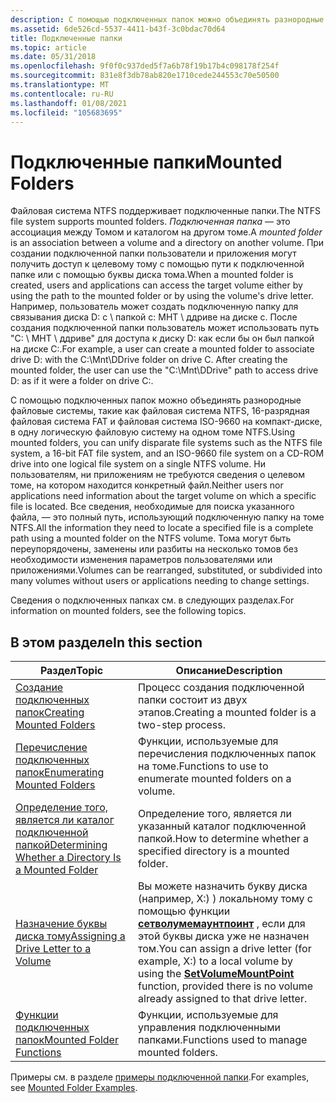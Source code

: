 ```yaml
---
description: С помощью подключенных папок можно объединять разнородные файловые системы, такие как файловая система NTFS, 16-разрядная файловая система FAT и файловая система ISO-9660 на компакт-диске, в одну логическую файловую систему на одном томе NTFS.
ms.assetid: 6de526cd-5537-4411-b43f-3c0bdac70d64
title: Подключенные папки
ms.topic: article
ms.date: 05/31/2018
ms.openlocfilehash: 9f0f0c937ded5f7a6b78f19b17b4c098178f254f
ms.sourcegitcommit: 831e8f3db78ab820e1710cede244553c70e50500
ms.translationtype: MT
ms.contentlocale: ru-RU
ms.lasthandoff: 01/08/2021
ms.locfileid: "105683695"
---
```

# <a name="mounted-folders"></a><span data-ttu-id="1355d-103">Подключенные папки</span><span class="sxs-lookup"><span data-stu-id="1355d-103">Mounted Folders</span></span>

<span data-ttu-id="1355d-104">Файловая система NTFS поддерживает подключенные папки.</span><span class="sxs-lookup"><span data-stu-id="1355d-104">The NTFS file system supports mounted folders.</span></span> <span data-ttu-id="1355d-105">*Подключенная папка* — это ассоциация между Томом и каталогом на другом томе.</span><span class="sxs-lookup"><span data-stu-id="1355d-105">A *mounted folder* is an association between a volume and a directory on another volume.</span></span> <span data-ttu-id="1355d-106">При создании подключенной папки пользователи и приложения могут получить доступ к целевому тому с помощью пути к подключенной папке или с помощью буквы диска тома.</span><span class="sxs-lookup"><span data-stu-id="1355d-106">When a mounted folder is created, users and applications can access the target volume either by using the path to the mounted folder or by using the volume's drive letter.</span></span> <span data-ttu-id="1355d-107">Например, пользователь может создать подключенную папку для связывания диска D: с \\ папкой c: МНТ \\ ддриве на диске c. После создания подключенной папки пользователь может использовать путь "C: \\ МНТ \\ ддриве" для доступа к диску D: как если бы он был папкой на диске C:.</span><span class="sxs-lookup"><span data-stu-id="1355d-107">For example, a user can create a mounted folder to associate drive D: with the C:\\Mnt\\DDrive folder on drive C. After creating the mounted folder, the user can use the "C:\\Mnt\\DDrive" path to access drive D: as if it were a folder on drive C:.</span></span>

<span data-ttu-id="1355d-108">С помощью подключенных папок можно объединять разнородные файловые системы, такие как файловая система NTFS, 16-разрядная файловая система FAT и файловая система ISO-9660 на компакт-диске, в одну логическую файловую систему на одном томе NTFS.</span><span class="sxs-lookup"><span data-stu-id="1355d-108">Using mounted folders, you can unify disparate file systems such as the NTFS file system, a 16-bit FAT file system, and an ISO-9660 file system on a CD-ROM drive into one logical file system on a single NTFS volume.</span></span> <span data-ttu-id="1355d-109">Ни пользователям, ни приложениям не требуются сведения о целевом томе, на котором находится конкретный файл.</span><span class="sxs-lookup"><span data-stu-id="1355d-109">Neither users nor applications need information about the target volume on which a specific file is located.</span></span> <span data-ttu-id="1355d-110">Все сведения, необходимые для поиска указанного файла, — это полный путь, использующий подключенную папку на томе NTFS.</span><span class="sxs-lookup"><span data-stu-id="1355d-110">All the information they need to locate a specified file is a complete path using a mounted folder on the NTFS volume.</span></span> <span data-ttu-id="1355d-111">Тома могут быть переупорядочены, заменены или разбиты на несколько томов без необходимости изменения параметров пользователями или приложениями.</span><span class="sxs-lookup"><span data-stu-id="1355d-111">Volumes can be rearranged, substituted, or subdivided into many volumes without users or applications needing to change settings.</span></span>

<span data-ttu-id="1355d-112">Сведения о подключенных папках см. в следующих разделах.</span><span class="sxs-lookup"><span data-stu-id="1355d-112">For information on mounted folders, see the following topics.</span></span>

## <a name="in-this-section"></a><span data-ttu-id="1355d-113">В этом разделе</span><span class="sxs-lookup"><span data-stu-id="1355d-113">In this section</span></span>



| <span data-ttu-id="1355d-114">Раздел</span><span class="sxs-lookup"><span data-stu-id="1355d-114">Topic</span></span>                                                                                                                         | <span data-ttu-id="1355d-115">Описание</span><span class="sxs-lookup"><span data-stu-id="1355d-115">Description</span></span>                                                                                                                                                                                                                 |
|-------------------------------------------------------------------------------------------------------------------------------|-----------------------------------------------------------------------------------------------------------------------------------------------------------------------------------------------------------------------------|
| [<span data-ttu-id="1355d-116">Создание подключенных папок</span><span class="sxs-lookup"><span data-stu-id="1355d-116">Creating Mounted Folders</span></span>](mounting-and-dismounting-a-volume.md)<br/>                                                  | <span data-ttu-id="1355d-117">Процесс создания подключенной папки состоит из двух этапов.</span><span class="sxs-lookup"><span data-stu-id="1355d-117">Creating a mounted folder is a two-step process.</span></span><br/>                                                                                                                                                                 |
| [<span data-ttu-id="1355d-118">Перечисление подключенных папок</span><span class="sxs-lookup"><span data-stu-id="1355d-118">Enumerating Mounted Folders</span></span>](enumerating-volume-mount-points.md)<br/>                                                 | <span data-ttu-id="1355d-119">Функции, используемые для перечисления подключенных папок на томе.</span><span class="sxs-lookup"><span data-stu-id="1355d-119">Functions to use to enumerate mounted folders on a volume.</span></span><br/>                                                                                                                                                       |
| [<span data-ttu-id="1355d-120">Определение того, является ли каталог подключенной папкой</span><span class="sxs-lookup"><span data-stu-id="1355d-120">Determining Whether a Directory Is a Mounted Folder</span></span>](determining-whether-a-directory-is-a-volume-mount-point.md)<br/> | <span data-ttu-id="1355d-121">Определение того, является ли указанный каталог подключенной папкой.</span><span class="sxs-lookup"><span data-stu-id="1355d-121">How to determine whether a specified directory is a mounted folder.</span></span><br/>                                                                                                                                              |
| [<span data-ttu-id="1355d-122">Назначение буквы диска тому</span><span class="sxs-lookup"><span data-stu-id="1355d-122">Assigning a Drive Letter to a Volume</span></span>](assigning-a-drive-letter-to-a-volume.md)<br/>                                   | <span data-ttu-id="1355d-123">Вы можете назначить букву диска (например, X:) \) локальному тому с помощью функции [**сетволумемаунтпоинт**](/windows/desktop/api/WinBase/nf-winbase-setvolumemountpointa) , если для этой буквы диска уже не назначен том.</span><span class="sxs-lookup"><span data-stu-id="1355d-123">You can assign a drive letter (for example, X:\) to a local volume by using the [**SetVolumeMountPoint**](/windows/desktop/api/WinBase/nf-winbase-setvolumemountpointa) function, provided there is no volume already assigned to that drive letter.</span></span><br/> |
| [<span data-ttu-id="1355d-124">Функции подключенных папок</span><span class="sxs-lookup"><span data-stu-id="1355d-124">Mounted Folder Functions</span></span>](volume-mount-point-functions.md)<br/>                                                       | <span data-ttu-id="1355d-125">Функции, используемые для управления подключенными папками.</span><span class="sxs-lookup"><span data-stu-id="1355d-125">Functions used to manage mounted folders.</span></span><br/>                                                                                                                                                                        |



 

<span data-ttu-id="1355d-126">Примеры см. в разделе [примеры подключенной папки](volume-mount-point-examples.md).</span><span class="sxs-lookup"><span data-stu-id="1355d-126">For examples, see [Mounted Folder Examples](volume-mount-point-examples.md).</span></span>

 

 




